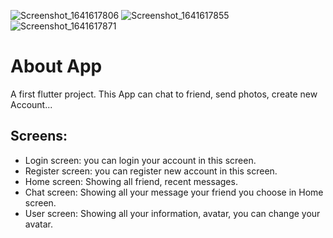![Screenshot_1641617806](https://user-images.githubusercontent.com/95491504/148632108-a8cdacf7-017e-4b37-8033-3461f3245cad.png)
![Screenshot_1641617855](https://user-images.githubusercontent.com/95491504/148632112-7fe60fef-a442-45e3-85a4-3986320fbfb1.png)
![Screenshot_1641617871](https://user-images.githubusercontent.com/95491504/148632114-706ac33f-7db8-4103-a272-c33ad9d6efc5.png)



# About App

A first flutter project.
This App can chat to friend, send photos, create new Account...

## Screens:

* Login screen: you can login your account in this screen.
* Register screen: you can register new account in this screen.
* Home screen: Showing all friend, recent messages.
* Chat screen: Showing all your message your friend you choose in Home screen.
* User screen: Showing all your information, avatar, you can change your avatar.
